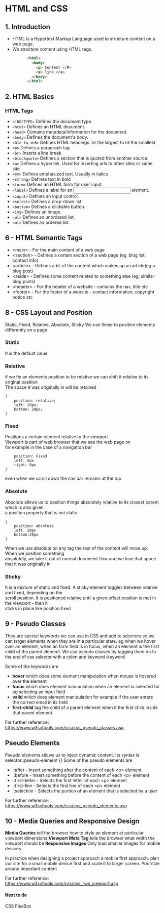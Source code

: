 # HTML and CSS
## 1. Introduction

- HTML is a Hypertext Markup Language used to structure content on a web page.
- We structure content using HTML tags.
```html
          <html>
            <body>
              <p> Content </P>
              <a> link </a>
            </body>
          </html>
 ```

 ## 2.  HTML Basics
 
 ### HTML Tags

  - `<!DOCTYPE>`  	Defines the document type.
  - `<html>` 	Defines an HTML document.
  - `<head>` 	Contains metadata/information for the document.
  - `<body>` 	Defines the document's body.
  - `<h1> to <h6>` 	Defines HTML headings. `h1` the largest to `h6` the smallest
  - `<p>` 	Defines a paragraph tag.
  - `<br>` 	Inserts a line break.
  - `<blockquote>` 	Defines a section that is quoted from another source.
  - `<a>`	Defines a hyperlink. Used for inserting urls to other sites or same site
  - `<em>` 	Defines emphasized text. Usually in italics
  - `<strong>` Defines text in bold
  - `<form>` 	Defines an HTML form for user input.
  - `<label>` 	Defines a label for an <input> element.
  - `<input>` 	Defines an input control.
  - `<select>`	Defines a drop-down list.
  - `<button>` 	Defines a clickable button.
  - `<img>`	Defines an image.
  - `<ul>` 	Defines an unordered list.
  - `<ol>` 	Defines an ordered list.


## 6 - HTML Semantic Tags

* \<main> - For the main content of a web page
* \<section> - Defines a certain section of a web page (eg. blog list, contact info)
* \<article> - Defines a bit of the content which makes up an article(eg a blog post)
* \<aside> - Defines some content related to something else (eg: similar blog posts)
* \<header> - For the header of a website - contains the nav, title etc
* \<footer> - For the footer of a website - contact information, copyright notice etc

## 8 - CSS Layout and Position

Static, Fixed, Relative, Absolute, Sticky
We use these to position elements differently on a page

### Static
It is the default value

### Relative
if we fix an elements position to be relative we can shift it relative to its original position  
The space it was originally in will be retained
```
{  
    position: relative;  
    left: 20px;  
    bottom: 20px;  
}  
```

### Fixed

Positions a certain element relative to the viewport  
Viewport is part of web browser that we see the web page on  
for example in the case of a navigation bar  
```{  
    position: Fixed  
    left: 0px  
    right: 0px  
}  
```
even when we scroll down the nav bar remains at the top  

### Absolute

Absolute allows us to position things absolutely relative to its closest parent which is also given  
a position property that is not static.  
```
{  
    position: absolute  
    left: 20px  
    bottom:20px  
}  
```
When we use absolute on any tag the rest of the content will move up. When we position something  
absolutely, we take it out of normal document flow and we lose that space that it was originally in

### Sticky

It is a mixture of static and fixed. A sticky element toggles between relative and fixed, depending on the  
scroll position. It is positioned relative until a given offset position is met in the viewport - then it  
sticks in place like position:fixed

## 9 - Pseudo Classes

They are special keywords we can use in CSS and add to selectors so we can target elements when they are in a particular state. eg when we hover over an element, when an form field is in focus, when an element is the first child of the parent element. We use pseudo classes by tagging them on to the end of css selector with a colon and keyword :keyword  

Some of the keywords are  
* **hover** which does some element manipulation when mouse is hovered over the element
* **focus** which does element manipulation when an element is selected for eg selecting an input field
* **valid** which does element manipulation for example if the user enters the correct email in its field
* **first-child** tag the child of a parent element when it the first child inside that parent element

For further reference: https://www.w3schools.com/css/css_pseudo_classes.asp

## Pseudo Elements

Pseudo elements allows us to inject dynamic content. Its syntax is  selector::pseudo-element {}
Some of the pseudo elements are  
* ::after - Insert something after the content of each \<p> element
* ::before - Insert something before the content of each \<p> element
* ::first-letter - Selects the first letter of each \<p> element
* ::first-line - Selects the first line of each \<p> element
* ::selection - Selects the portion of an element that is selected by a user

For further reference: https://www.w3schools.com/css/css_pseudo_elements.asp

## 10 - Media Queries and Responsive Design

**Media Queries** tell the browser how to style an element at particular viewport dimensions
**Viewport Meta Tag** tells the browser what width the viewport should be
**Responsive Images** Only load smaller images for mobile devices

In practice when designing a project approach a mobile first approach. plan our site for a small mobile device first and scale it to larger screen. Prioritize around important content

For further reference: https://www.w3schools.com/css/css_rwd_viewport.asp


#### Next to do
CSS FlexBox